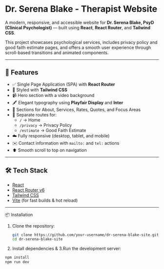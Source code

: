 # Dr. Serena Blake - Therapist Website

A modern, responsive, and accessible website for **Dr. Serena Blake, PsyD (Clinical Psychologist)** — built using **React**, **React Router**, and **Tailwind CSS**.

This project showcases psychological services, includes privacy policy and good faith estimate pages, and offers a smooth user experience through scroll-based transitions and animated components.

---

## 🚀 Features

- ✅ Single Page Application (SPA) with **React Router**
- 🎨 Styled with **Tailwind CSS**
- 📹 Hero section with a video background
- 🖋️ Elegant typography using **Playfair Display** and **Inter**
- 🧠 Sections for About, Services, Rates, Quotes, and Focus Areas
- 📄 Separate routes for:
  - `/` → Home
  - `/privacy` → Privacy Policy
  - `/estimate` → Good Faith Estimate
- ☁️ Fully responsive (desktop, tablet, and mobile)
- ✉️ Contact information with `mailto:` and `tel:` actions
- ⬆️ Smooth scroll to top on navigation

---

## 🛠️ Tech Stack

- [React](https://reactjs.org/)
- [React Router v6](https://reactrouter.com/en/main)
- [Tailwind CSS](https://tailwindcss.com/)
- [Vite](https://vitejs.dev/) (for fast builds & hot reload)

---

 📦 Installation

1. Clone the repository:
   ```bash
   git clone https://github.com/your-username/dr-serena-blake-site.git
   cd dr-serena-blake-site
   
2. Install dependencies & 3.Run the development server:
 ```bash
 npm install
 npm run dev




